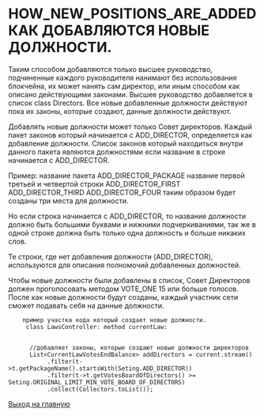 # HOW_NEW_POSITIONS_ARE_ADDED КАК ДОБАВЛЯЮТСЯ НОВЫЕ ДОЛЖНОСТИ.
Таким способом добавляются только высшее руководство, подчиненные каждого руководителя 
нанимают без использования блокчейна, их может нанять сам директор, или иным способом как 
описано действующими законами. Высшее руководство добавляется в список class Directors. 
Все новые добавленные должности действуют пока их законы, которые создают, данные должности 
действуют. 

Добавлять новые должности может только Совет директоров. 
Каждый пакет законов который начинается с ADD_DIRECTOR, определяется как добавление должности. 
Список законов который находиться внутри данного пакета являются должностями если название в 
строке начинается с ADD_DIRECTOR. 

Пример: название пакета ADD_DIRECTOR_PACKAGE
название первой третьей и четвертой строки ADD_DIRECTOR_FIRST ADD_DIRECTOR_THIRD 
ADD_DIRECTOR_FOUR таким образом будет созданы три места для должности. 

Но если строка начинается с ADD_DIRECTOR, то название должности должно быть большими 
буквами и нижними подчеркиваниями, так же в одной строке должна быть только одна должность 
и больше никаких слов. 

Те строки, где нет добавления должности (ADD_DIRECTOR), используются для описания 
полномочий добавленных должностей. 

Чтобы новые должности были добавлены в список, Совет Директоров должен проголосовать методом 
VOTE_ONE 15 или больше голосов. 
После как новые должности будут созданы, каждый участник сети сможет подавать себя на данные должности. 

````
    пример участка кода который создает новые должности. 
     class LawsController: method currentLaw: 
           
    
      //добавляет законы, которые создают новые должности директоров
      List<CurrentLawVotesEndBalance> addDirectors = current.stream()
           .filter(t->t.getPackageName().startsWith(Seting.ADD_DIRECTOR))
           .filter(t->t.getVotesBoardOfDirectors() >= Seting.ORIGINAL_LIMIT_MIN_VOTE_BOARD_OF_DIRECTORS)
           .collect(Collectors.toList());

````

[Выход на главную](../readme.md)